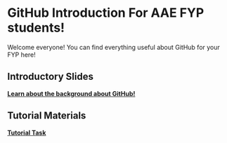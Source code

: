 # GitHub Introduction For AAE FYP students!
Welcome everyone! You can find everything useful about GitHub for your FYP here!
## Introductory Slides
<a href="What is GitHub.pdf"><strong>Learn about the background about GitHub!</strong></a>

## Tutorial Materials
<a href="ENG1003 Week 3 Tutorial.pdf"><strong>Tutorial Task</strong></a>
